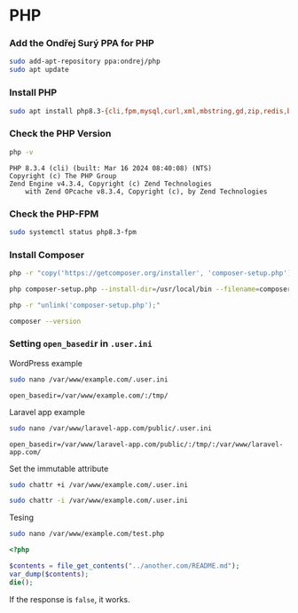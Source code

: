 # PHP

### Add the Ondřej Surý PPA for PHP

```bash
sudo add-apt-repository ppa:ondrej/php
sudo apt update
```

### Install PHP

```bash
sudo apt install php8.3-{cli,fpm,mysql,curl,xml,mbstring,gd,zip,redis,bcmath,imagick}
```

### Check the PHP Version

```bash
php -v
```

```
PHP 8.3.4 (cli) (built: Mar 16 2024 08:40:08) (NTS)
Copyright (c) The PHP Group
Zend Engine v4.3.4, Copyright (c) Zend Technologies
    with Zend OPcache v8.3.4, Copyright (c), by Zend Technologies
```    

### Check the PHP-FPM

```bash
sudo systemctl status php8.3-fpm
```

### Install Composer

```bash
php -r "copy('https://getcomposer.org/installer', 'composer-setup.php');"

php composer-setup.php --install-dir=/usr/local/bin --filename=composer

php -r "unlink('composer-setup.php');"
```

```bash
composer --version
```

### Setting `open_basedi`r in `.user.ini`

WordPress example

```bash
sudo nano /var/www/example.com/.user.ini
```

```
open_basedir=/var/www/example.com/:/tmp/
```

Laravel app example

```bash
sudo nano /var/www/laravel-app.com/public/.user.ini
```

```
open_basedir=/var/www/laravel-app.com/public/:/tmp/:/var/www/laravel-app.com/
```

Set the immutable attribute

```bash
sudo chattr +i /var/www/example.com/.user.ini
```

```bash
sudo chattr -i /var/www/example.com/.user.ini
```

Tesing

```bash
sudo nano /var/www/example.com/test.php
```

```php
<?php

$contents = file_get_contents("../another.com/README.md");
var_dump($contents);
die();
```

If the response is `false`, it works.
